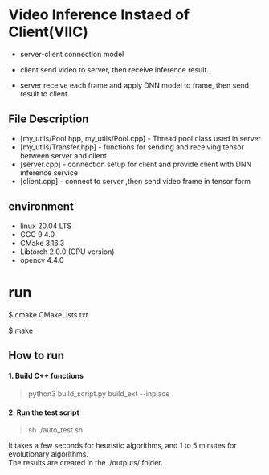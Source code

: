 # Video Inference Instaed of Client(VIIC)

- server-client connection model

- client send video to server, then receive inference result.

- server receive each frame and apply DNN model to frame, then send result to client.

## File Description

- [my_utils/Pool.hpp, my_utils/Pool.cpp] - Thread pool class used in server
- [my_utils/Transfer.hpp] - functions for sending and receiving tensor between server and client
- [server.cpp] - connection setup for client and provide client with DNN inference service
- [client.cpp] - connect to server ,then send video frame in tensor form

## environment
* linux 20.04 LTS
* GCC 9.4.0
* CMake 3.16.3
* Libtorch 2.0.0 (CPU version)
* opencv 4.4.0

# run
$ cmake CMakeLists.txt

$ make


## How to run
#### 1. Build C++ functions
>  python3 build_script.py build_ext --inplace 

#### 2. Run the test script
>  sh ./auto_test.sh  

It takes a few seconds for heuristic algorithms, and 1 to 5 minutes for evolutionary algorithms.  
The results are created in the ./outputs/ folder.  
